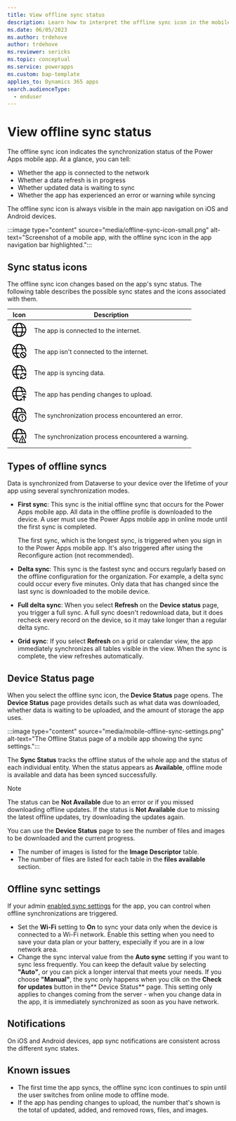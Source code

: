 ```yaml
---
title: View offline sync status
description: Learn how to interpret the offline sync icon in the mobile app navigation bar.
ms.date: 06/05/2023
ms.author: trdehove
author: trdehove
ms.reviewer: sericks
ms.topic: conceptual
ms.service: powerapps
ms.custom: bap-template
applies_to: Dynamics 365 apps
search.audienceType: 
  - enduser
---
```


# View offline sync status

The offline sync icon indicates the synchronization status of the Power Apps mobile app. At a glance, you can tell:

- Whether the app is connected to the network
- Whether a data refresh is in progress
- Whether updated data is waiting to sync
- Whether the app has experienced an error or warning while syncing

The offline sync icon is always visible in the main app navigation on iOS and Android devices.

:::image type="content" source="media/offline-sync-icon-small.png" alt-text="Screenshot of a mobile app, with the offline sync icon in the app navigation bar highlighted.":::

## Sync status icons

The offline sync icon changes based on the app's sync status. The following table describes the possible sync states and the icons associated with them.

| Icon | Description |
|------|--------------|
| ![Icon showing that the app is connected to the internet.](media/connected.png "Icon showing that the app is connected to the internet.")| The app is connected to the internet. |
| ![Icon showing that the app isn't connected to the internet.](media/not-connected.png "Icon showing that the app isn't connected to the internet.") | The app isn't connected to the internet. |
| ![Icon showing that the app is syncing data.](media/synching.png "Icon showing that the app is syncing data.") | The app is syncing data. |
| ![Icon showing that the app has pending changes to upload.](media/upload-pending-changes.png "Icon showing that the app has pending changes to upload.") | The app has pending changes to upload. |
| ![Icon showing that the synchronization process encountered an error.](media/error.png "Icon showing that the synchronization process encountered an error.") | The synchronization process encountered an error. |
| ![Icon showing that the synchronization process encountered a warning.](media/warning.png "Icon showing that the synchronization process encountered a warning.") | The synchronization process encountered a warning. |

## Types of offline syncs
Data is synchronized from Dataverse to your device over the lifetime of your app using several synchronization modes.

- **First sync**: This sync is the initial offline sync that occurs for the Power Apps mobile app. All data in the offline profile is downloaded to the device. A user must use the Power Apps mobile app in online mode until the first sync is completed.

  The first sync, which is the longest sync, is triggered when you sign in to the Power Apps mobile app. It's also triggered after using the Reconfigure action (not recommended).

- **Delta sync**: This sync is the fastest sync and occurs regularly based on the offline configuration for the organization. For example, a delta sync could occur every five minutes. Only data that has changed since the last sync is downloaded to the mobile device.

- **Full delta sync**: When you select **Refresh** on the **Device status** page, you trigger a full sync. A full sync doesn't redownload data, but it does recheck every record on the device, so it may take longer than a regular delta sync.

- **Grid sync**: If you select **Refresh** on a grid or calendar view, the app immediately synchronizes all tables visible in the view. When the sync is complete, the view refreshes automatically.

## Device Status page

When you select the offline sync icon, the **Device Status** page opens. The **Device Status** page provides details such as what data was downloaded, whether data is waiting to be uploaded, and the amount of storage the app uses.

:::image type="content" source="media/mobile-offline-sync-settings.png" alt-text="The Offline Status page of a mobile app showing the sync settings.":::

The **Sync Status** tracks the offline status of the whole app and the status of each individual entity. When the status appears as **Available**, offline mode is available and data has been synced successfully.

> [!NOTE]
> The status can be **Not Available** due to an error or if you missed downloading offline updates. If the status is **Not Available** due to missing the latest offline updates, try downloading the updates again.

You can use the **Device Status** page to see the number of files and images to be downloaded and the current progress.

- The number of images is listed for the **Image Descriptor** table.
- The number of files are listed for each table in the **files available** section.

## Offline sync settings 
If your admin [enabled sync settings](setup-mobile-offline.md#define-sync-settings-on-mobile) for the app, you can control when offline synchronizations are triggered. 
  - Set the **Wi-Fi** setting to **On** to sync your data only when the device is connected to a Wi-Fi network. Enable this setting when you need to save your data plan or your battery, especially if you are in a low network area.
  - Change the sync interval value from the **Auto sync** setting if you want to sync less frequently. You can keep the default value by selecting **"Auto"**, or you can pick a longer interval that meets your needs. If you choose **"Manual"**, the sync only happens when you clik on the **Check for updates** button in the** Device Status** page. This setting only applies to changes coming from the server - when you change data in the app, it is immediately synchronized as soon as you have network.  
 
## Notifications

On iOS and Android devices, app sync notifications are consistent across the different sync states.

## Known issues

- The first time the app syncs, the offline sync icon continues to spin until the user switches from online mode to offline mode.
- If the app has pending changes to upload, the number that's shown is the total of updated, added, and removed rows, files, and images.
